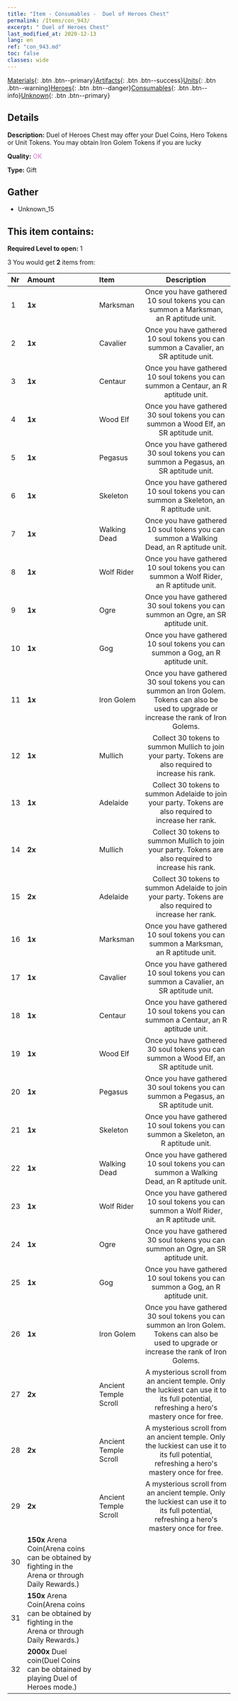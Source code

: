 ```yaml
---
title: "Item - Consumables -  Duel of Heroes Chest"
permalink: /Items/con_943/
excerpt: " Duel of Heroes Chest"
last_modified_at: 2020-12-13
lang: en
ref: "con_943.md"
toc: false
classes: wide
---
```

 [Materials](/Items/){: .btn .btn--primary}[Artifacts](/Items/Artifacts/){: .btn .btn--success}[Units](/Items/Units/){: .btn .btn--warning}[Heroes](/Items/Heroes/){: .btn .btn--danger}[Consumables](/Items/Consumables/){: .btn .btn--info}[Unknown](/Items/Unknown/){: .btn .btn--primary}

## Details
 **Description:** Duel of Heroes Chest may offer your Duel Coins, Hero Tokens or Unit Tokens. You may obtain Iron Golem Tokens if you are lucky

 **Quality:** <span style="color: #DA70D6">OK</span>

 **Type:** Gift

## Gather

*    Unknown_15 

## This item contains:

 **Required Level to open:** 1

 3 You would get **2** items  from:

  | Nr | Amount |     Item    | Description |
  |:---|:-------|:------------|:-----------:|
  | 1 |  **1x** | Marksman | Once you have gathered 10 soul tokens you can summon a Marksman, an R aptitude unit.  | 
  | 2 |  **1x** | Cavalier  | Once you have gathered 10 soul tokens you can summon a Cavalier, an SR aptitude unit.  | 
  | 3 |  **1x** | Centaur | Once you have gathered 10 soul tokens you can summon a Centaur, an R aptitude unit.  | 
  | 4 |  **1x** | Wood Elf | Once you have gathered 30 soul tokens you can summon a Wood Elf, an SR aptitude unit.  | 
  | 5 |  **1x** | Pegasus | Once you have gathered 30 soul tokens you can summon a Pegasus, an SR aptitude unit.  | 
  | 6 |  **1x** | Skeleton | Once you have gathered 10 soul tokens you can summon a Skeleton, an R aptitude unit.  | 
  | 7 |  **1x** | Walking Dead | Once you have gathered 10 soul tokens you can summon a Walking Dead, an R aptitude unit.  | 
  | 8 |  **1x** | Wolf Rider | Once you have gathered 10 soul tokens you can summon a Wolf Rider, an R aptitude unit.  | 
  | 9 |  **1x** | Ogre | Once you have gathered 30 soul tokens you can summon an Ogre, an SR aptitude unit.  | 
  | 10 |  **1x** | Gog | Once you have gathered 10 soul tokens you can summon a Gog, an R aptitude unit.  | 
  | 11 |  **1x** | Iron Golem | Once you have gathered 30 soul tokens you can summon an Iron Golem. Tokens can also be used to upgrade or increase the rank of Iron Golems.  | 
  | 12 |  **1x** | Mullich | Collect 30 tokens to summon Mullich to join your party. Tokens are also required to increase his rank.  | 
  | 13 |  **1x** | Adelaide | Collect 30 tokens to summon Adelaide to join your party. Tokens are also required to increase her rank.  | 
  | 14 |  **2x** | Mullich | Collect 30 tokens to summon Mullich to join your party. Tokens are also required to increase his rank.  | 
  | 15 |  **2x** | Adelaide | Collect 30 tokens to summon Adelaide to join your party. Tokens are also required to increase her rank.  | 
  | 16 |  **1x** | Marksman | Once you have gathered 10 soul tokens you can summon a Marksman, an R aptitude unit.  | 
  | 17 |  **1x** | Cavalier  | Once you have gathered 10 soul tokens you can summon a Cavalier, an SR aptitude unit.  | 
  | 18 |  **1x** | Centaur | Once you have gathered 10 soul tokens you can summon a Centaur, an R aptitude unit.  | 
  | 19 |  **1x** | Wood Elf | Once you have gathered 30 soul tokens you can summon a Wood Elf, an SR aptitude unit.  | 
  | 20 |  **1x** | Pegasus | Once you have gathered 30 soul tokens you can summon a Pegasus, an SR aptitude unit.  | 
  | 21 |  **1x** | Skeleton | Once you have gathered 10 soul tokens you can summon a Skeleton, an R aptitude unit.  | 
  | 22 |  **1x** | Walking Dead | Once you have gathered 10 soul tokens you can summon a Walking Dead, an R aptitude unit.  | 
  | 23 |  **1x** | Wolf Rider | Once you have gathered 10 soul tokens you can summon a Wolf Rider, an R aptitude unit.  | 
  | 24 |  **1x** | Ogre | Once you have gathered 30 soul tokens you can summon an Ogre, an SR aptitude unit.  | 
  | 25 |  **1x** | Gog | Once you have gathered 10 soul tokens you can summon a Gog, an R aptitude unit.  | 
  | 26 |  **1x** | Iron Golem | Once you have gathered 30 soul tokens you can summon an Iron Golem. Tokens can also be used to upgrade or increase the rank of Iron Golems.  | 
  | 27 |  **2x** | Ancient Temple Scroll | A mysterious scroll from an ancient temple. Only the luckiest can use it to its full potential, refreshing a hero's mastery once for free.  | 
  | 28 |  **2x** | Ancient Temple Scroll | A mysterious scroll from an ancient temple. Only the luckiest can use it to its full potential, refreshing a hero's mastery once for free.  | 
  | 29 |  **2x** | Ancient Temple Scroll | A mysterious scroll from an ancient temple. Only the luckiest can use it to its full potential, refreshing a hero's mastery once for free.  | 
  | 30 |  **150x** Arena Coin(Arena coins can be obtained by fighting in the Arena or through Daily Rewards.) | 
  | 31 |  **150x** Arena Coin(Arena coins can be obtained by fighting in the Arena or through Daily Rewards.) | 
  | 32 |  **2000x** Duel coin(Duel Coins can be obtained by playing Duel of Heroes mode.) | 
